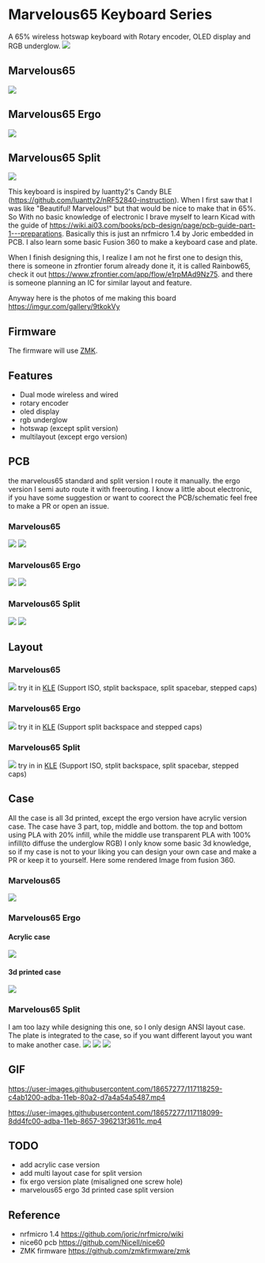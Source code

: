 # Marvelous65 Keyboard Series
A 65% wireless hotswap keyboard with Rotary encoder, OLED display and RGB underglow.
![](https://i.imgur.com/dIZWNfV.jpeg)
## Marvelous65
![](https://i.imgur.com/FA5Elsy.jpg)
## Marvelous65 Ergo
![](https://i.imgur.com/RbpFRcj.jpeg)

## Marvelous65 Split
![](https://cdn.discordapp.com/attachments/406032987243806721/809588674832498698/IMG_20210212_074515.jpg)


This keyboard is inspired by luantty2's Candy BLE (https://github.com/luantty2/nRF52840-instruction). When I first saw that I was like "Beautiful! Marvelous!" but that would be nice to make that in 65%. So With no basic knowledge of electronic I brave myself to learn Kicad with the guide of https://wiki.ai03.com/books/pcb-design/page/pcb-guide-part-1---preparations. Basically this is just an nrfmicro 1.4 by Joric embedded in PCB. I also learn some basic Fusion 360 to make a keyboard case and plate.

When I finish designing this, I realize I am not he first one to design this, there is someone in zfrontier forum already done it, it is called Rainbow65, check it out https://www.zfrontier.com/app/flow/e1rpMAd9Nz75.
and there is someone planning an IC for similar layout and feature. 

Anyway here is the photos of me making this board https://imgur.com/gallery/9tkokVy

## Firmware
The firmware will use [ZMK](https://zmkfirmware.dev/).

## Features
- Dual mode wireless and wired
- rotary encoder
- oled display 
- rgb underglow
- hotswap (except split version)
- multilayout (except ergo version)

## PCB 
the marvelous65 standard and split version I route it manually. the ergo version I semi auto route it with freerouting. I know a little about electronic, if you have some suggestion or want to coorect the PCB/schematic feel free to make a PR or open an issue.
### Marvelous65
![](Images/Marvelou65%20Revise%20v2-front.png)
![](Images/Marvelou65%20Revise%20v2-back.png)

### Marvelous65 Ergo
![](Images/Marvelou65-ergo-front.png)
![](Images/Marvelou65-ergo-back.png)

### Marvelous65 Split
![](Images/Marvelous65%20Split-front.png)
![](Images/Marvelous65%20Split-back.png)

## Layout
### Marvelous65
![](https://i.imgur.com/o3pjJZ5.png)
try it in [KLE](http://www.keyboard-layout-editor.com/##@_name=marvelous65%3B&@_x:3%3B&=~%0A%60&=!%0A1&=%2F@%0A2&=%23%0A3&=$%0A4&=%25%0A5&=%5E%0A6&=%2F&%0A7&=*%0A8&=(%0A9&=)%0A0&=%2F_%0A-&=+%0A%2F=&_a:6&w:2%3B&=Back&_x:0.25%3B&=enc1&_x:1&a:7%3B&=&=%3B&@_x:3&a:4&w:1.5%3B&=Tab&=Q&=W&=E&=R&=T&=Y&=U&=I&=O&=P&=%7B%0A%5B&=%7D%0A%5D&_w:1.5%3B&=%7C%0A%5C&_x:3&a:7&w:1.25&h:2&w2:1.5&h2:1&x2:-0.25%3B&=%3B&@_a:4&w:1.25&w2:1.75&l:true%3B&=Caps%20Lock&_x:1.75&w:1.75%3B&=Caps%20Lock&=A&=S&=D&=F&=G&=H&=J&=K&=L&=%2F:%0A%2F%3B&=%22%0A'&_a:6&w:2.25%3B&=Enter&_x:2&a:7%3B&=%3B&@_w:1.25%3B&=&=&_x:0.75&a:6&w:2.25%3B&=Shift&_a:4%3B&=Z&=X&=C&=V&=B&=N&=M&=%3C%0A,&=%3E%0A.&=%3F%0A%2F%2F&_a:6&w:1.75%3B&=Shift%3B&@_y:-0.75&x:17.25&a:7%3B&=%E2%86%91%3B&@_y:-0.25&x:3&a:6&w:1.25%3B&=Ctrl&_w:1.25%3B&=Win&_w:1.25%3B&=Alt&_a:7&w:6.25%3B&=&_a:6%3B&=Alt&=Fn&=Ctrl%3B&@_y:-0.75&x:16.25&a:7%3B&=%E2%86%90&=%E2%86%93&=%E2%86%92%3B&@_x:6.75&w:2.25%3B&=&_w:1.25%3B&=&_w:2.75%3B&=&_w:1.5%3B&=&_w:1.5%3B&=) (Support ISO, stplit backspace, split spacebar, stepped caps)

### Marvelous65 Ergo
![](Images/marvelous-ergo-layout.png)
try it in [KLE](http://www.keyboard-layout-editor.com/##@_name=Marvelous65%20Ergo%3B&@_y:0.2&x:2.75%3B&=%2F@%0A2&_x:8.75%3B&=%2F_%0A-%3B&@_y:-0.95&x:0.75%3B&=~%0A%60&=!%0A1&_x:10.75%3B&=+%0A%2F=&_a:6&w:2%3B&=Backspace&_x:0.75%3B&=ENC%3B&@_y:-0.050000000000000044&x:12.25&a:4%3B&=P%3B&@_y:-0.9500000000000002&x:0.5&w:1.5%3B&=Tab&=Q&_x:10.25%3B&=%7B%0A%5B&=%7D%0A%5D&_w:1.5%3B&=%7C%0A%5C%3B&@_x:0.25&w:1.75%3B&=Caps%20Lock&=A&_x:9.75%3B&=%2F:%0A%2F%3B&=%22%0A'&_a:6&w:2.25%3B&=Enter%3B&@_w:2.25%3B&=Shift&_a:4%3B&=Z&_x:9%3B&=%3E%0A.&=%3F%0A%2F%2F&_a:6&w:1.75%3B&=Shift%3B&@_y:-0.75&x:16.25&a:7%3B&=%E2%86%91%3B&@_y:-0.25&a:6&w:1.25%3B&=Ctrl&_w:1.25%3B&=Win&_x:10&a:7&w:1.25%3B&=&_w:1.25%3B&=%3B&@_y:-0.75&x:15.25%3B&=%E2%86%90&=%E2%86%93&=%E2%86%92%3B&@_r:12&rx:3.05&ry:4.35&y:-1.0999999999999996&x:0.20000000000000018&a:4%3B&=X&=C&=V&=B%3B&@_x:0.20000000000000018&a:7&w:1.25%3B&=&_w:2.75%3B&=%3B&@_rx:3.15&ry:3.35&y:-1.1&x:-0.1499999999999999&a:4%3B&=S&=D&=F&=G%3B&@_rx:3.25&ry:2.35&y:-1.1&x:-0.25%3B&=W&=E&=R&=T%3B&@_rx:3.35&ry:1.35&y:-1.1&x:0.3999999999999999%3B&=%23%0A3&=$%0A4&=%25%0A5&=%5E%0A6%3B&@_r:-12&rx:12.1&y:-1.1&x:-3.5999999999999996%3B&=%2F&%0A7&=*%0A8&=(%0A9&=)%0A0%3B&@_rx:12.2&ry:2.35&y:-1.1&x:-3.9499999999999993%3B&=Y&=U&=I&=O%3B&@_rx:12.3&ry:3.35&y:-1.1&x:-3.5500000000000007%3B&=H&=J&=K&=L%3B&@_rx:12.4&ry:4.35&y:-1.0999999999999996&x:-4.15&a:7%3B&=&_a:4%3B&=N&=M&=%3C%0A,%3B&@_rx:12.525&ry:5.5415&y:-1.2915&x:-4.025&a:7&w:2.25%3B&=&_w:1.25%3B&=) (Support split backspace and stepped caps) 

### Marvelous65 Split
![](Images/marvelous65-split-layout.png)
try in in [KLE](http://www.keyboard-layout-editor.com/##@_name=Marvelous%20split%3B&@_x:18.25&a:6&w:2%3B&=Backspace%3B&@_x:2.25%3B&=L%2F_ENC&_x:0.25&a:4%3B&=~%0A%60&=!%0A1&=%2F@%0A2&=%23%0A3&=$%0A4&=%25%0A5&=%5E%0A6&_x:1.75%3B&=%2F&%0A7&=*%0A8&=(%0A9&=)%0A0&=%2F_%0A-&=+%0A%2F=&_a:7%3B&=&=&_x:0.25&a:6%3B&=R%2F_ENC%3B&@_x:3.5&a:4&w:1.5%3B&=Tab&=Q&=W&=E&=R&=T&_x:1.75%3B&=Y&=U&=I&=O&=P&=%7B%0A%5B&=%7D%0A%5D&_w:1.5%3B&=%7C%0A%5C&_x:2.75&a:7&w:1.25&h:2&w2:1.5&h2:1&x2:-0.25%3B&=%3B&@_a:6&w:1.25&w2:1.75&l:true%3B&=Cap&_x:2.25&a:4&w:1.75%3B&=Caps%20Lock&=A&=S&=D&=F&=G&_x:1.75%3B&=H&=J&=K&=L&=%2F:%0A%2F%3B&=%22%0A'&_a:6&w:2.25%3B&=Enter&_x:1.75&a:7%3B&=%3B&@_a:6&w:2.25%3B&=Shift&_x:1.25&a:7&w:1.25%3B&=&=&_a:4%3B&=Z&=X&=C&=V&=B&_x:1.75%3B&=N&=M&=%3C%0A,&=%3E%0A.&=%3F%0A%2F%2F&_a:6&w:1.75%3B&=Shift%3B&@_y:-0.75&x:19.5&a:7%3B&=%E2%86%91%3B&@_y:-0.25&x:3.5&a:6&w:1.25%3B&=Ctrl&_w:1.25%3B&=Win&_w:1.25%3B&=Alt&_a:7&w:2.25%3B&=&_w:1.25%3B&=&_x:1.75&w:2.75%3B&=&_a:6%3B&=Alt&=Fn&=Ctrl%3B&@_y:-0.75&x:18.5&a:7%3B&=%E2%86%90&=%E2%86%93&=%E2%86%92%3B&@_x:15.25&w:1.5%3B&=&_w:1.5%3B&=) (Support ISO, stplit backspace, split spacebar, stepped caps)

## Case
All the case is all 3d printed, except the ergo version have acrylic version case. The case have 3 part, top, middle and bottom. the top and bottom using PLA with 20% infill, while the middle use transparent PLA with 100% infill(to diffuse the underglow RGB) I only know some basic 3d knowledge, so if my case is not to your liking you can design your own case and make a PR or keep it to yourself. Here some rendered Image from fusion 360.

### Marvelous65
![](https://i.imgur.com/kWaMtP9.png)
### Marvelous65 Ergo
#### Acrylic case
![](https://media.discordapp.net/attachments/405716387592667136/822803002922106920/marvelous65_acrylic_case_2021-Mar-20_11-47-22AM-000_CustomizedView4419458162.png?width=1440&height=527)
#### 3d printed case
![](https://media.discordapp.net/attachments/405716387592667136/816909060640866315/5c420c4b-81d4-4f6b-97f5-fd4ebf97db4e.PNG?width=1440&height=527)

### Marvelous65 Split
I am too lazy while designing this one, so I only design ANSI layout case. The plate is integrated to the case, so if you want different layout you want to make another case.
![](Images/case.png)
![](Images/case2.png)
![](Images/case3.png)

## GIF

https://user-images.githubusercontent.com/18657277/117118259-c4ab1200-adba-11eb-80a2-d7a4a54a5487.mp4

https://user-images.githubusercontent.com/18657277/117118099-8dd4fc00-adba-11eb-8657-396213f3611c.mp4



## TODO
- add acrylic case version
- add multi layout case for split version
- fix ergo version plate (misaligned one screw hole)
- marvelous65 ergo 3d printed case split version

## Reference 
- nrfmicro 1.4 https://github.com/joric/nrfmicro/wiki
- nice60 pcb https://github.com/Nicell/nice60
- ZMK firmware https://github.com/zmkfirmware/zmk
